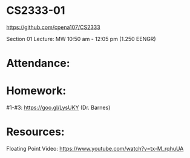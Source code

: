 # CS2333-01

<https://github.com/cpena107/CS2333>

Section 01 Lecture: MW 10:50 am - 12:05 pm (1.250 EENGR)

# Attendance:


# Homework:

#1-#3: https://goo.gl/LysUKY (Dr. Barnes)

# Resources:

Floating Point Video: https://www.youtube.com/watch?v=tx-M_rqhuUA
